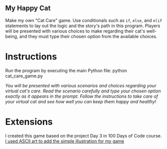 ## My Happy Cat

Make my own "Cat Care" game. Use conditionals such as `if`, `else`, and `elif` statements to lay out the logic and the story's path in this program. Players will be presented with various choices to make regarding their cat's well-being, and they must type their chosen option from the available choices.

# Instructions
<!-- Run the Program: -->
Run the program by executing the main Python file:
python cat_care_game.py
<!-- Gameplay -->
*You will be presented with various scenarios and choices regarding your virtual cat's care.*
*Read the scenario carefully and type your chosen option exactly as it appears in the prompt.*
*Follow the instructions to take care of your virtual cat and see how well you can keep them happy and healthy!*

# Extensions
I created this game based on the project Day 3 in 100 Days of Code course. 
[I used ASCII art to add the simple illustration for my game](https://ascii.co.uk/art)



